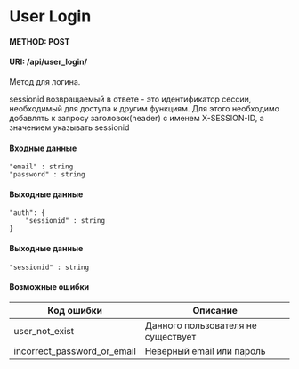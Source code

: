 # User Login
#### METHOD: POST 
#### URI: /api/user_login/

Метод для логина.

sessionid возвращаемый в ответе - это идентификатор сессии, необходимый для доступа к другим функциям. Для этого необходимо добавлять к запросу заголовок(header) с именем X-SESSION-ID, а значением указывать sessionid

#### Входные данные

    "email" : string
    "password" : string

#### Выходные данные
    
    "auth": {
        "sessionid" : string
    }        


#### Выходные данные
    
    "sessionid" : string


#### Возможные ошибки

Код ошибки                      |    Описание
--------------------------------|--------------------------------
user_not_exist                  | Данного пользователя не существует
incorrect_password_or_email     | Неверный email или пароль
